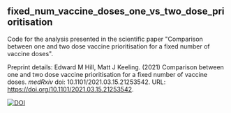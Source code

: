 ## fixed_num_vaccine_doses_one_vs_two_dose_prioritisation

Code for the analysis presented in the scientific paper "Comparison between one and two dose vaccine prioritisation for a fixed number of vaccine doses".

Preprint details: Edward M Hill, Matt J Keeling. (2021) Comparison between one and two dose vaccine prioritisation for a fixed number of vaccine doses. *medRxiv* doi: 10.1101/2021.03.15.21253542. URL: https://doi.org/10.1101/2021.03.15.21253542.

[![DOI](https://zenodo.org/badge/344444140.svg)](https://zenodo.org/badge/latestdoi/344444140)

